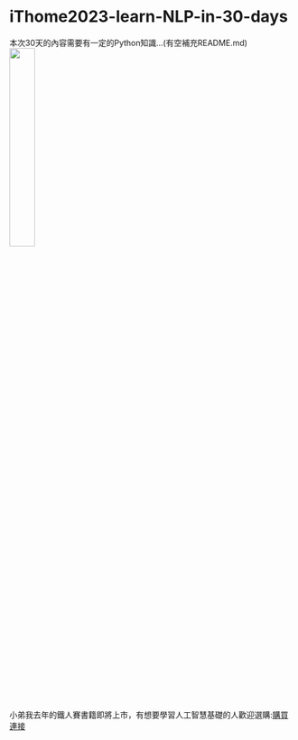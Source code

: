 # iThome2023-learn-NLP-in-30-days
本次30天的內容需要有一定的Python知識...(有空補充README.md)  
<img src="https://cf-assets2.tenlong.com.tw/products/images/000/194/264/original/9786263336025.jpg?1695021091" height="30%" width="30%" />  
小弟我去年的鐵人賽書籍即將上市，有想要學習人工智慧基礎的人歡迎選購:[購買連接](https://www.tenlong.com.tw/products/9786263336025?list_name=lv)
